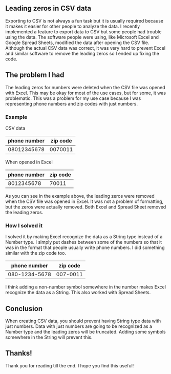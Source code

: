 ## Leading zeros in CSV data

Exporting to CSV is not always a fun task but it is usually required because it makes it easier for other people to analyze the data. I recently implemented a feature to export data to CSV but some people had trouble using the data. The software people were using, like Microsoft Excel and Google Spread Sheets, modified the data after opening the CSV file. Although the actual CSV data was correct, it was very hard to prevent Excel and similar software to remove the leading zeros so I ended up fixing the code.

## The problem I had
The leading zeros for numbers were deleted when the CSV file was opened with Excel. This may be okay for most of the use cases, but for some, it was problematic. This was a problem for my use case because I was representing phone numbers and zip codes with just numbers.

### Example

CSV data

|phone number|zip code|
|-|-|
|08012345678|0070011|

When opened in Excel

|phone number|zip code|
|-|-|
|8012345678|70011|

As you can see in the example above, the leading zeros were removed when the CSV file was opened in Excel. It was not a problem of formatting, but the zeros were actually removed. Both Excel and Spread Sheet removed the leading zeros.

### How I solved it
I solved it by making Excel recognize the data as a String type instead of a Number type. I simply put dashes between some of the numbers so that it was in the format that people usually write phone numbers. I did something similar with the zip code too.

|phone number|zip code|
|-|-|
|080-1234-5678|007-0011|

I think adding a non-number symbol somewhere in the number makes Excel recognize the data as a String. This also worked with Spread Sheets.

## Conclusion
When creating CSV data, you should prevent having String type data with just numbers. Data with just numbers are going to be recognized as a Number type and the leading zeros will be truncated. Adding some symbols somewhere in the String will prevent this.

## Thanks!
Thank you for reading till the end. I hope you find this useful!
